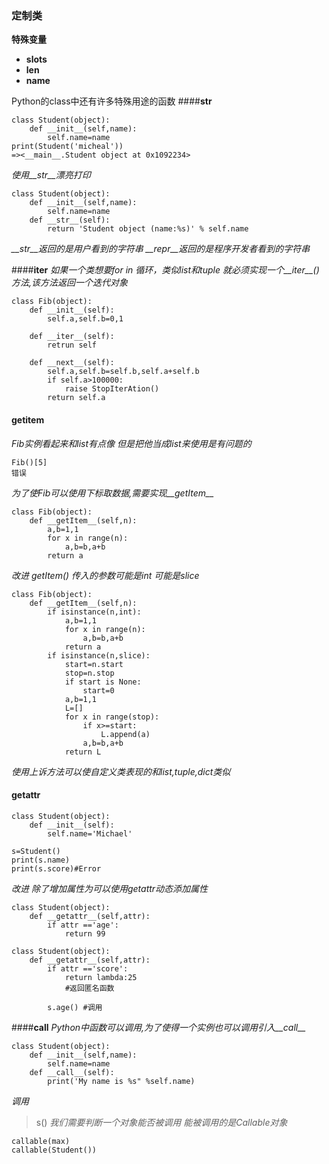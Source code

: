 ### 定制类
**特殊变量**
- __slots__
- __len__
- __name__

Python的class中还有许多特殊用途的函数
####__str__
>
    class Student(object):
        def __init__(self,name):
            self.name=name
    print(Student('micheal'))
    =><__main__.Student object at 0x1092234>

*使用__str__漂亮打印*
>
    class Student(object):
        def __init__(self,name):    
            self.name=name
        def __str__(self):
            return 'Student object (name:%s)' % self.name

*__str__返回的是用户看到的字符串*
*__repr__返回的是程序开发者看到的字符串*        

####__iter__
*如果一个类想要for in 循环，类似list和tuple 就必须实现一个__iter__()方法,该方法返回一个迭代对象*
>
    class Fib(object):  
        def __init__(self):
            self.a,self.b=0,1
        
        def __iter__(self):
            retrun self

        def __next__(self):
            self.a,self.b=self.b,self.a+self.b
            if self.a>100000:
                raise StopIterAtion()
            return self.a

#### __getitem__
*Fib实例看起来和list有点像 但是把他当成list来使用是有问题的*
>
    Fib()[5]
    错误

*为了使Fib可以使用下标取数据,需要实现__getItem__*
>
    class Fib(object):
        def __getItem__(self,n):
            a,b=1,1
            for x in range(n):
                a,b=b,a+b
            return a

*改进 getItem() 传入的参数可能是int 可能是slice*
>
    class Fib(object):
        def __getItem__(self,n):
            if isinstance(n,int):
                a,b=1,1
                for x in range(n):
                    a,b=b,a+b
                return a
            if isinstance(n,slice):
                start=n.start
                stop=n.stop
                if start is None:
                    start=0
                a,b=1,1
                L=[]
                for x in range(stop):
                    if x>=start:
                        L.append(a)
                    a,b=b,a+b
                return L
*使用上诉方法可以使自定义类表现的和list,tuple,dict类似* 
#### __getattr__
>
    class Student(object):
        def __init__(self):
            self.name='Michael'

    s=Student()
    print(s.name)
    print(s.score)#Error

*改进 除了增加属性为可以使用getattr动态添加属性*
>
    class Student(object):
        def __getattr__(self,attr):
            if attr =='age':
                return 99

>
    class Student(object):
        def __getattr__(self,attr):
            if attr =='score':
                return lambda:25
                #返回匿名函数

            s.age() #调用

####__call__
*Python中函数可以调用,为了使得一个实例也可以调用引入__call__*
>
    class Student(object):
        def __init__(self,name):
            self.name=name
        def __call__(self):
            print('My name is %s" %self.name)
*调用*
> s()
*我们需要判断一个对象能否被调用 能被调用的是Callable对象*
>
    callable(max)
    callable(Student())